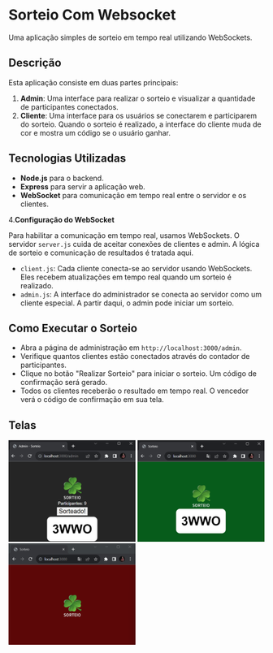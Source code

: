 # Sorteio Com Websocket 

Uma aplicação simples de sorteio em tempo real utilizando WebSockets.

## Descrição

Esta aplicação consiste em duas partes principais:

1. **Admin**: Uma interface para realizar o sorteio e visualizar a quantidade de participantes conectados.
2. **Cliente**: Uma interface para os usuários se conectarem e participarem do sorteio. Quando o sorteio é realizado, a interface do cliente muda de cor e mostra um código se o usuário ganhar.

## Tecnologias Utilizadas

- **Node.js** para o backend.
- **Express** para servir a aplicação web.
- **WebSocket** para comunicação em tempo real entre o servidor e os clientes.

4.**Configuração do WebSocket**

Para habilitar a comunicação em tempo real, usamos WebSockets. O servidor `server.js` cuida de aceitar conexões de clientes e admin. A lógica de sorteio e comunicação de resultados é tratada aqui.

- `client.js`: Cada cliente conecta-se ao servidor usando WebSockets. Eles recebem atualizações em tempo real quando um sorteio é realizado.
- `admin.js`: A interface do administrador se conecta ao servidor como um cliente especial. A partir daqui, o admin pode iniciar um sorteio.

## **Como Executar o Sorteio**

- Abra a página de administração em `http://localhost:3000/admin`.
- Verifique quantos clientes estão conectados através do contador de participantes.
- Clique no botão "Realizar Sorteio" para iniciar o sorteio. Um código de confirmação será gerado.
- Todos os clientes receberão o resultado em tempo real. O vencedor verá o código de confirmação em sua tela.

## **Telas**

<div>
    <img src="public/assets/images/telaAdmin.png" width="250" height="200"/>
    <img src="public/assets/images/telaGanhador.png" width="250" height="200"/>
    <img src="public/assets/images/telaPerdedor.png" width="250" height="200"/>
</div>
